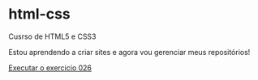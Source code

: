 # html-css
 Cusrso de HTML5 e CSS3

Estou aprendendo a criar sites e agora vou gerenciar meus repositórios!


<a href="https://58mateus.github.io/html-css/exercicios/ex026/index.html">Executar o exercicio 026</a>
